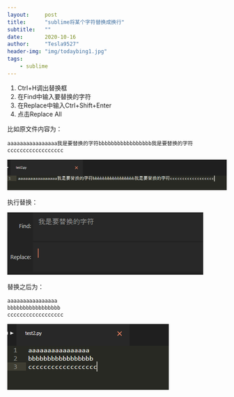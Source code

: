```yaml
---
layout:     post
title:      "sublime将某个字符替换成换行"
subtitle:   ""
date:       2020-10-16
author:     "Tesla9527"
header-img: "img/todaybing1.jpg"
tags:
    - sublime
---
```


1. Ctrl+H调出替换框
2. 在Find中输入要替换的字符
3. 在Replace中输入Ctrl+Shift+Enter
4. 点击Replace All

比如原文件内容为：
```
aaaaaaaaaaaaaaaa我是要替换的字符bbbbbbbbbbbbbbbbb我是要替换的字符cccccccccccccccccc
```

![img](/img/in-post/sublime-replace-change-line/1.png)

执行替换：

![img](/img/in-post/sublime-replace-change-line/2.png)

替换之后为：
```
aaaaaaaaaaaaaaaa
bbbbbbbbbbbbbbbbb
cccccccccccccccccc
```

![img](/img/in-post/sublime-replace-change-line/3.png)

